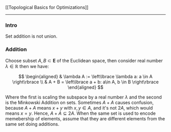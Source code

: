 [[Topological Basics for Optimizations]]


---
### **Intro**
Set addition is not union. 


### **Addition**

Choose subset $A, B \subset \mathbf{E}$ of the Euclidean space, then consider real number $\lambda \in \mathbb{R}$ then we have: 

$$
\begin{aligned}
    & \lambda A := \left\lbrace
        \lambda a: a \in A
    \right\rbrace
	\\
    & 
    A + B = \left\lbrace
        a + b: a\in A, b \in B 
    \right\rbrace
\end{aligned}
$$

Where the first is scaling the subspace by a real number $\lambda$ and the second is the Minkowski Addition on sets. 
Sometimes $A + A$ causes confusion, because $A + A$ means $x + y$ with $x, y \in A$, and it's not $2A$, which would means $x = y$. 
Hence, $A + A\subseteq 2A$. When the same set is used to encode memebership of elements, assume that they are different elements from the same set doing additions. 

